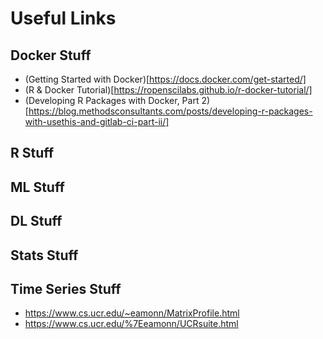 # Useful Links

## Docker Stuff

* (Getting Started with Docker)[https://docs.docker.com/get-started/]
* (R & Docker Tutorial)[https://ropenscilabs.github.io/r-docker-tutorial/]
* (Developing R Packages with Docker, Part 2)[https://blog.methodsconsultants.com/posts/developing-r-packages-with-usethis-and-gitlab-ci-part-ii/]

## R Stuff

## ML Stuff

## DL Stuff

## Stats Stuff

## Time Series Stuff

* https://www.cs.ucr.edu/~eamonn/MatrixProfile.html
* https://www.cs.ucr.edu/%7Eeamonn/UCRsuite.html
